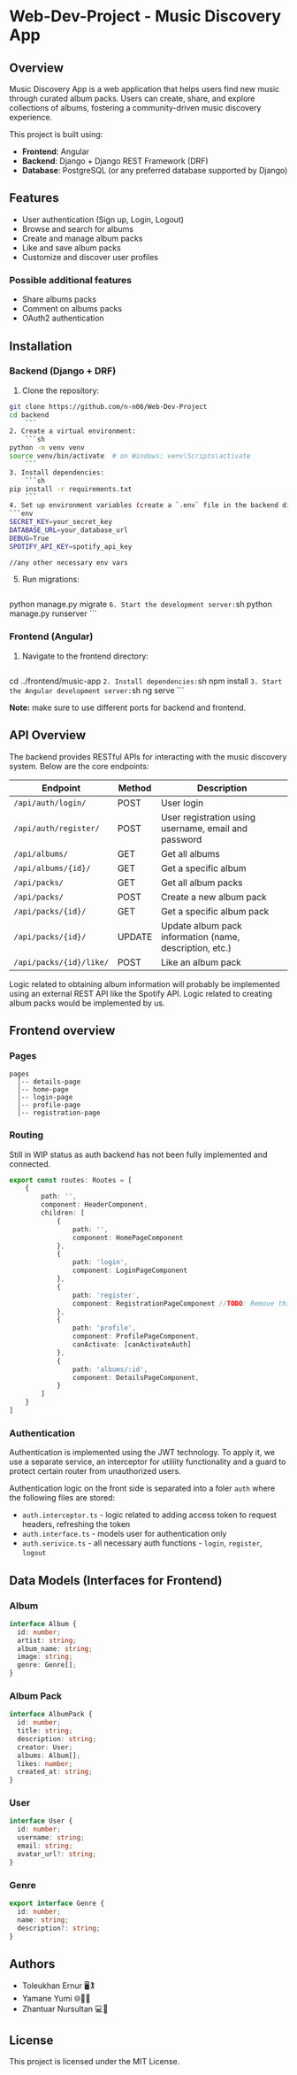 # Web-Dev-Project - Music Discovery App

## Overview
Music Discovery App is a web application that helps users find new music through curated album packs. Users can create, share, and explore collections of albums, fostering a community-driven music discovery experience.

This project is built using:
- **Frontend**: Angular
- **Backend**: Django + Django REST Framework (DRF)
- **Database**: PostgreSQL (or any preferred database supported by Django)
## Features
- User authentication (Sign up, Login, Logout)
- Browse and search for albums
- Create and manage album packs
- Like and save album packs
- Customize and discover user profiles
### Possible additional features
- Share albums packs
- Comment on albums packs
- OAuth2 authentication

## Installation

### Backend (Django + DRF)
1. Clone the repository:
```sh
git clone https://github.com/n-n06/Web-Dev-Project
cd backend
    ```
2. Create a virtual environment:
    ```sh
python -m venv venv
source venv/bin/activate  # on Windows: venv\Scripts\activate
    ```
3. Install dependencies:
    ```sh
pip install -r requirements.txt
    ```
4. Set up environment variables (create a `.env` file in the backend directory):
```env
SECRET_KEY=your_secret_key
DATABASE_URL=your_database_url
DEBUG=True
SPOTIFY_API_KEY=spotify_api_key

//any other necessary env vars
```
5. Run migrations:
    ```sh
python manage.py migrate
    ```
6. Start the development server:
    ```sh
python manage.py runserver
    ```

### Frontend (Angular)
1. Navigate to the frontend directory:
    ```sh
cd ../frontend/music-app
    ```
2. Install dependencies:
    ```sh
npm install
    ```
3. Start the Angular development server:
    ```sh
ng serve
    ```

**Note:** make sure to use different ports for backend and frontend. 
## API Overview
The backend provides RESTful APIs for interacting with the music discovery system. Below are the core endpoints:

| Endpoint                | Method | Description                                             |
| ----------------------- | ------ | ------------------------------------------------------- |
| `/api/auth/login/`      | POST   | User login                                              |
| `/api/auth/register/`   | POST   | User registration using username, email and password    |
| `/api/albums/`          | GET    | Get all albums                                          |
| `/api/albums/{id}/`     | GET    | Get a specific album                                    |
| `/api/packs/`           | GET    | Get all album packs                                     |
| `/api/packs/`           | POST   | Create a new album pack                                 |
| `/api/packs/{id}/`      | GET    | Get a specific album pack                               |
| `/api/packs/{id}/`      | UPDATE | Update album pack information (name, description, etc.) |
| `/api/packs/{id}/like/` | POST   | Like an album pack                                      |

Logic related to obtaining album information will probably be implemented using an external REST API like the Spotify API.
Logic related to creating album packs would be implemented by us.

## Frontend overview
### Pages
```
pages
  │-- details-page
  │-- home-page
  │-- login-page
  │-- profile-page
  │-- registration-page
```

### Routing 
Still in WIP status as auth backend has not been fully implemented and connected.
```ts
export const routes: Routes = [
    {
        path: '',
        component: HeaderComponent,
        children: [
            {
                path: '',
                component: HomePageComponent
            },
            {
                path: 'login',
                component: LoginPageComponent
            },
            {
                path: 'register',
                component: RegistrationPageComponent //TODO: Remove this placeholder and change it actual register page
            },
            {
                path: 'profile',
                component: ProfilePageComponent,
                canActivate: [canActivateAuth]
            },
            {
                path: 'albums/:id', 
                component: DetailsPageComponent,
            }
        ]
    }
]
```

### Authentication
Authentication is implemented using the JWT technology. To apply it, we use a separate service, an interceptor for utiliity functionality and a guard to protect certain router from unauthorized users.

Authentication logic on the front side is separated into a foler `auth` where the following files are stored:
- `auth.interceptor.ts` - logic related to adding access token to request headers, refreshing the token
- `auth.interface.ts` - models user for authentication only
- `auth.serivice.ts` - all necessary auth functions - `login`, `register`, `logout`

## Data Models (Interfaces for Frontend)
### Album
```ts
interface Album {
  id: number;
  artist: string;
  album_name: string;
  image: string;
  genre: Genre[];
}
```

### Album Pack
```ts
interface AlbumPack {
  id: number;
  title: string;
  description: string;
  creator: User;
  albums: Album[];
  likes: number;
  created_at: string;
}
```
### User
```ts
interface User {
  id: number;
  username: string;
  email: string;
  avatar_url?: string;
}
```
### Genre
```typescript
export interface Genre {
  id: number;
  name: string;
  description?: string;
}
```

## Authors
- Toleukhan Ernur 🖥️🏌️
- Yamane Yumi 🌐👩‍🎨
- Zhantuar Nursultan 💻🎹
## License
This project is licensed under the MIT License.
